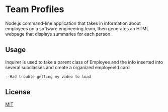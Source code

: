 # Team Profiles

Node.js command-line application that takes in information about employees on a software engineering team, then generates an HTML webpage that displays summaries for each person. 

## Usage

Inquirer is used to take a parent class of Employee and the info inserted into several subclasses and create a organized employeeId card
```
--Had trouble getting my video to load
```
## License

[MIT](https://choosealicense.com/licenses/mit/)